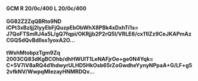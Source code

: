 #### GCM R 20/0c/400 L 20/0c/400
**GG82Z2ZqQBRto9ND**<br/>**iCPt3xBzljj2IyyEbFjQuzpEbObWhX8PBk4xDxhTi1s=**<br/>**J7QoFTSmRJ4a5L/gQ7fqpi/OKRjjb2P2rQ5l/VRLE6/cx11lZz9CeJKAPmAzCGQSdQvBdllss1yoxA2O...**<br/><br/>
**tWshMtobpzTgm9Zq**<br/>**2003CQ83dKgBCOhb/dhHWUlT1LeNAFjrOe+ge0N4Yqk=**<br/>**C+5V7iV8aRQ4d1hdwyrULHD5HkOsb65rZoGwdheYynyNPpaA+G/LF+g52vfkNV/WwpqMIezayHNMRDQv...**